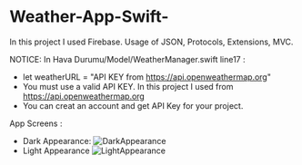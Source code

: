 # Weather-App-Swift-
In this project I used Firebase.
Usage of JSON, Protocols, Extensions, MVC.

NOTICE: 
In Hava Durumu/Model/WeatherManager.swift line17 :
- let weatherURL = "API KEY from https://api.openweathermap.org"
- You must use a valid API KEY. In this project I used from https://api.openweathermap.org
- You can creat an account and get API Key for your project.

App Screens : 
- Dark Appearance:
![DarkAppearance](https://user-images.githubusercontent.com/39004389/212766170-a70a3d26-4963-48c9-ac1d-c1e372b117ee.png)
- Light Appearance
![LightAppearance](https://user-images.githubusercontent.com/39004389/212766176-4f8b4f4c-7d8d-481e-9010-536d76998a65.png)
